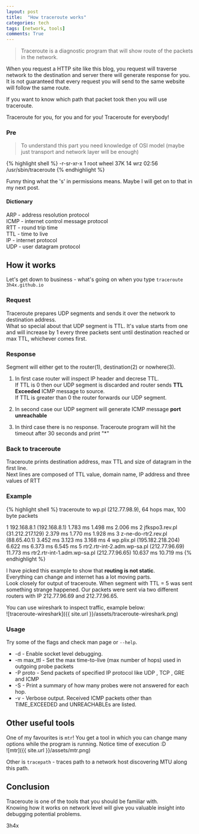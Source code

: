 ```yaml
---
layout: post
title:  "How traceroute works"
categories: tech
tags: [network, tools]
comments: True
---
```

> Traceroute is a diagnostic program that will show route of the packets in the network.

When you request a HTTP site like this blog, you request will traverse network to the destination and server there will generate response for you.
It is not guaranteed that every request you will send to the same website will follow the same route.

If you want to know which path that packet took then you will use traceroute.

Traceroute for you, for you and for you! Traceroute for everybody!

<!-- readmore -->

### Pre

> To understand this part you need knowledge of OSI model (maybe just transport and network layer will be enough)

{% highlight shell %}
-r-sr-xr-x  1 root  wheel    37K 14 wrz 02:56 /usr/sbin/traceroute
{% endhighlight %}

Funny thing what the 's' in permissions means. Maybe I will get on to that in my next post.

#### Dictionary

ARP - address resolution protocol  
ICMP - internet control message protocol  
RTT - round trip time  
TTL - time to live  
IP - internet protocol  
UDP - user datagram protocol  

## How it works

Let's get down to business - what's going on when you type `traceroute 3h4x.github.io`

### Request
Traceroute prepares UDP segments and sends it over the network to destination address.  
What so special about that UDP segment is TTL. It's value starts from one and will increase by 1 every three packets sent until destination reached or max TTL, whichever comes first.

### Response
Segment will either get to the router(1), destination(2) or nowhere(3).

1. In first case router will inspect IP header and decrese TTL.  
If TTL is 0 then our UDP segment is discarded and router sends **TTL Exceeded** ICMP message to source.  
If TTL is greater than 0 the router forwards our UDP segment.  
  
2. In second case our UDP segment will generate ICMP message **port unreachable**

3. In third case there is no response. Traceroute program will hit the timeout after 30 seconds and print "*"

### Back to traceroute
Traceroute prints destination address, max TTL and size of datagram in the first line.  
Next lines are composed of TTL value, domain name, IP address and three values of RTT


### Example

{% highlight shell %}
traceroute to wp.pl (212.77.98.9), 64 hops max, 100 byte packets

 1  192.168.8.1 (192.168.8.1)  1.783 ms  1.498 ms  2.006 ms
 2  jfkspo3.rev.pl (31.212.217.129)  2.379 ms  1.770 ms  1.928 ms
 3  z-ne-do-rtr2.rev.pl (88.65.40.1)  3.452 ms  3.123 ms  3.168 ms
 4  wp.plix.pl (195.182.218.204)  6.622 ms  6.373 ms  6.545 ms
 5  rtr2.rtr-int-2.adm.wp-sa.pl (212.77.96.69)  11.773 ms
    rtr2.rtr-int-1.adm.wp-sa.pl (212.77.96.65)  10.637 ms  10.719 ms
{% endhighlight %}

I have picked this example to show that **routing is not static**.  
Everything can change and internet has a lot moving parts.  
Look closely for output of traceroute. When segment with TTL = 5 was sent something strange happened.
Our packets were sent via two different routers with IP 212.77.96.69 and 212.77.96.65.

You can use wireshark to inspect traffic, example below:  
![traceroute-wireshark]({{ site.url }}/assets/traceroute-wireshark.png)

### Usage

Try some of the flags and check man page or `--help`.

*  -d - Enable socket level debugging.
*  -m max_ttl - Set the max time-to-live (max number of hops) used in outgoing probe packets
*  -P proto - Send packets of specified IP protocol like UDP , TCP , GRE and ICMP
*  -S - Print a summary of how many probes were not answered for each hop.
*  -v - Verbose output.  Received ICMP packets other than TIME_EXCEEDED and UNREACHABLEs are listed.

## Other useful tools

One of my favourites is `mtr`! You get a tool in which you can change many options while the program is running.
Notice time of execution :D  
![mtr]({{ site.url }}/assets/mtr.png)

Other is `tracepath` - traces path to a network host discovering MTU along this path.

## Conclusion

Traceroute is one of the tools that you should be familiar with.  
Knowing how it works on network level will give you valuable insight into debugging potential problems.

3h4x
